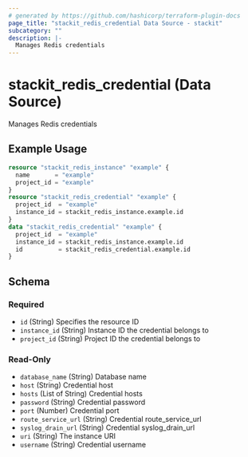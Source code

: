 ```yaml
---
# generated by https://github.com/hashicorp/terraform-plugin-docs
page_title: "stackit_redis_credential Data Source - stackit"
subcategory: ""
description: |-
  Manages Redis credentials
---
```


# stackit_redis_credential (Data Source)

Manages Redis credentials

## Example Usage

```terraform
resource "stackit_redis_instance" "example" {
  name       = "example"
  project_id = "example"
}
resource "stackit_redis_credential" "example" {
  project_id  = "example"
  instance_id = stackit_redis_instance.example.id
}
data "stackit_redis_credential" "example" {
  project_id  = "example"
  instance_id = stackit_redis_instance.example.id
  id          = stackit_redis_credential.example.id
}
```

<!-- schema generated by tfplugindocs -->
## Schema

### Required

- `id` (String) Specifies the resource ID
- `instance_id` (String) Instance ID the credential belongs to
- `project_id` (String) Project ID the credential belongs to

### Read-Only

- `database_name` (String) Database name
- `host` (String) Credential host
- `hosts` (List of String) Credential hosts
- `password` (String) Credential password
- `port` (Number) Credential port
- `route_service_url` (String) Credential route_service_url
- `syslog_drain_url` (String) Credential syslog_drain_url
- `uri` (String) The instance URI
- `username` (String) Credential username


